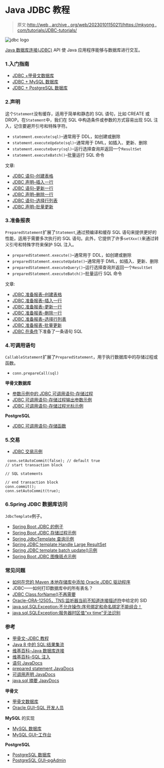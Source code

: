 # Java JDBC 教程

> 原文:[http://web . archive . org/web/20230101150211/https://mkyong . com/tutorials/JDBC-tutorials/](http://web.archive.org/web/20230101150211/https://mkyong.com/tutorials/jdbc-tutorials/)

![jdbc logo](../Images/11c0370aefbf231180dc433f654f7055.png)

[Java 数据库连接(JDBC)](http://web.archive.org/web/20221230032439/https://en.wikipedia.org/wiki/Java_Database_Connectivity) API 使 Java 应用程序能够与数据库进行交互。

### 1.入门指南

*   [JDBC +甲骨文数据库](/web/20221230032439/https://mkyong.com/jdbc/connect-to-oracle-db-via-jdbc-driver-java/)
*   [JDBC + MySQL 数据库](/web/20221230032439/https://mkyong.com/jdbc/how-to-connect-to-mysql-with-jdbc-driver-java/)
*   [JDBC + PostgreSQL 数据库](/web/20221230032439/https://mkyong.com/jdbc/how-do-connect-to-postgresql-with-jdbc-driver-java/)

### 2.声明

这个`Statement`没有缓存，适用于简单和静态的 SQL 语句，比如 CREATE 或 DROP。在`Statement`中，我们在 SQL 中构造条件或参数的方式容易出现 SQL 注入，记住要避开引号和特殊字符。

*   `statement.execute(sql)`–通常用于 DDL，如创建或删除
*   `statement.executeUpdate(sql)`–通常用于 DML，如插入、更新、删除
*   `statement.executeQuery(sql)`–运行选择查询并返回一个`ResultSet`
*   `statement.executeBatch()`–批量运行 SQL 命令

文章:

*   [JDBC 语句–创建表格](/web/20221230032439/https://mkyong.com/jdbc/jdbc-statement-example-create-a-table/)
*   [JDBC 声明–插入一行](/web/20221230032439/https://mkyong.com/jdbc/jdbc-statement-example-insert-a-record/)
*   [JDBC 语句–更新一行](/web/20221230032439/https://mkyong.com/jdbc/jdbc-statement-example-update-a-record/)
*   [JDBC 声明–删除一行](/web/20221230032439/https://mkyong.com/jdbc/jdbc-statement-example-delete-a-record/)
*   [JDBC 语句–选择行列表](/web/20221230032439/https://mkyong.com/jdbc/jdbc-statement-example-select-list-of-the-records/)
*   [JDBC 声明–批量更新](/web/20221230032439/https://mkyong.com/jdbc/jdbc-statement-example-batch-update/)

### 3.准备报表

`PreparedStatement`扩展了`Statement`,通过预编译和缓存 SQL 语句来提供更好的性能，适用于需要多次执行的 SQL 语句。此外，它提供了许多`setXxx()`来通过转义引号和特殊字符来保护 SQL 注入。

*   `preparedStatement.execute()`–通常用于 DDL，如创建或删除
*   `preparedStatement.executeUpdate()`–通常用于 DML，如插入、更新、删除
*   `preparedStatement.executeQuery()`–运行选择查询并返回一个`ResultSet`
*   `preparedStatement.executeBatch()`–批量运行 SQL 命令

文章:

*   [JDBC 准备报表–创建表格](/web/20221230032439/https://mkyong.com/jdbc/jdbc-preparestatement-example-create-a-table/)
*   [JDBC 准备报表–插入一行](/web/20221230032439/https://mkyong.com/jdbc/jdbc-preparestatement-example-insert-a-record/)
*   [JDBC 准备报表–更新一行](/web/20221230032439/https://mkyong.com/jdbc/jdbc-preparestatement-example-update-a-record/)
*   [JDBC 准备报表–删除一行](/web/20221230032439/https://mkyong.com/jdbc/jdbc-preparestatement-example-delete-a-record/)
*   [JDBC 准备报表–选择行列表](/web/20221230032439/https://mkyong.com/jdbc/jdbc-preparestatement-example-select-list-of-the-records/)
*   [JDBC 准备报表-批量更新](/web/20221230032439/https://mkyong.com/jdbc/jdbc-preparedstatement-example-batch-update/)
*   [JDBC 在条件](/web/20221230032439/https://mkyong.com/jdbc/jdbc-preparedstatement-sql-in-condition/)下准备了一条语句 SQL

### 4.可调用语句

`CallableStatement`扩展了`PreparedStatement`，用于执行数据库中的存储过程或函数。

*   `conn.prepareCall(sql)`

**甲骨文数据库**

*   [参数示例中的 JDBC 可调用语句-存储过程](/web/20221230032439/https://mkyong.com/jdbc/jdbc-callablestatement-stored-procedure-in-parameter-example/)
*   [JDBC 可调用语句-存储过程输出参数示例](/web/20221230032439/https://mkyong.com/jdbc/jdbc-callablestatement-stored-procedure-out-parameter-example/)
*   [JDBC 可调用语句-存储过程光标示例](/web/20221230032439/https://mkyong.com/jdbc/jdbc-callablestatement-stored-procedure-cursor-example/)

**PostgreSQL**

*   [JDBC 可调用语句-存储函数](/web/20221230032439/https://mkyong.com/jdbc/jdbc-callablestatement-postgresql-stored-function/)

### 5.交易

*   [JDBC 交易示例](/web/20221230032439/https://mkyong.com/jdbc/jdbc-transaction-example/)

```
 conn.setAutoCommit(false); // default true
// start transaction block

// SQL statements

// end transaction block
conn.commit();
conn.setAutoCommit(true); 
```

### 6.Spring JDBC 数据库访问

`JdbcTemplate`例子。

*   [Spring Boot JDBC 的例子](/web/20221230032439/https://mkyong.com/spring-boot/spring-boot-jdbc-examples/)
*   [Spring Boot JDBC 存储过程示例](/web/20221230032439/https://mkyong.com/spring-boot/spring-boot-jdbc-stored-procedure-examples/)
*   [Spring JdbcTemplate 查询示例](/web/20221230032439/https://mkyong.com/spring/spring-jdbctemplate-querying-examples/)
*   [Spring JDBC template Handle Large ResultSet](/web/20221230032439/https://mkyong.com/spring/spring-jdbctemplate-handle-large-resultset/)
*   [Spring JDBC template batch update()示例](/web/20221230032439/https://mkyong.com/spring/spring-jdbctemplate-batchupdate-example/)
*   [Spring Boot JDBC 图像斑点示例](/web/20221230032439/https://mkyong.com/spring-boot/spring-jdbctemplate-save-image-into-database-blob-examples/)

### 常见问题

*   [如何在您的 Maven 本地存储库中添加 Oracle JDBC 驱动程序](/web/20221230032439/https://mkyong.com/maven/how-to-add-oracle-jdbc-driver-in-your-maven-local-repository/)
*   JDBC——如何打印数据库中的所有表名？
*   [JDBC Class.forName()不再需要](/web/20221230032439/https://mkyong.com/jdbc/jdbc-class-forname-is-no-longer-required/)
*   [Oracle–ORA-12505，TNS:监听器当前不知道连接描述符](/web/20221230032439/https://mkyong.com/jdbc/ora-12505-tnslistener-does-not-currently-know-of-sid-given-in-connect-descriptor/)中给定的 SID
*   [java.sql.SQLException:不允许操作:序号绑定和命名绑定不能组合！](/web/20221230032439/https://mkyong.com/jdbc/java-sql-sqlexception-operation-not-allowed-ordinal-binding-and-named-binding-cannot-be-combined/)
*   [java.sql.SQLException:服务器时区值“xx time”无法识别](/web/20221230032439/https://mkyong.com/jdbc/java-sql-sqlexception-the-server-time-zone-value-xx-time-is-unrecognized/)

### 参考

*   [甲骨文-JDBC 教程](http://web.archive.org/web/20221230032439/https://docs.oracle.com/javase/tutorial/jdbc/basics/index.html)
*   [Java 8 中的 SQL:结果集流](http://web.archive.org/web/20221230032439/https://www.jooq.org/java-8-and-sql)
*   [维基百科–Java 数据库连接](http://web.archive.org/web/20221230032439/https://en.wikipedia.org/wiki/Java_Database_Connectivity)
*   [维基百科–SQL 注入](http://web.archive.org/web/20221230032439/https://en.wikipedia.org/wiki/SQL_injection)
*   [语句 JavaDocs](http://web.archive.org/web/20221230032439/https://docs.oracle.com/javase/10/docs/api/java/sql/Statement.html)
*   [prepared statement JavaDocs](http://web.archive.org/web/20221230032439/https://docs.oracle.com/javase/10/docs/api/java/sql/PreparedStatement.html)
*   [可调用声明 JavaDocs](http://web.archive.org/web/20221230032439/https://docs.oracle.com/javase/10/docs/api/java/sql/CallableStatement.html)
*   [java.sql 摘要 JaavDocs](http://web.archive.org/web/20221230032439/https://docs.oracle.com/javase/8/docs/api/java/sql/package-summary.html#package.description)

**甲骨文**

*   [甲骨文数据库](http://web.archive.org/web/20221230032439/https://www.oracle.com/technetwork/database/enterprise-edition/downloads/index.html)
*   [Oracle GUI–SQL 开发人员](http://web.archive.org/web/20221230032439/https://www.oracle.com/database/technologies/appdev/sql-developer.html)

**MySQL** 的实现

*   [MySQL 数据库](http://web.archive.org/web/20221230032439/https://dev.mysql.com/downloads/mysql/)
*   [MySQL GUI–工作台](http://web.archive.org/web/20221230032439/https://dev.mysql.com/downloads/workbench/)

**PostgreSQL**

*   [PostgreSQL 数据库](http://web.archive.org/web/20221230032439/https://www.postgresql.org/)
*   [PostgreSQL GUI–pgAdmin](http://web.archive.org/web/20221230032439/https://www.pgadmin.org/)

<input type="hidden" id="mkyong-current-postId" value="8380">